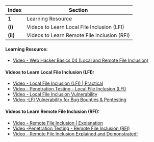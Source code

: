 Index | Section
---   | ---
**1** | Learning Resource
**(i)** | Videos to Learn Local File Inclusion (LFI)
**(ii)** | Videos to Learn Remote File Inclusion (RFI)




#### Learning Resource:

  * [Video - Web Hacker Basics 04 (Local and Remote File Inclusion)](https://www.youtube.com/watch?v=htTEfokaKsM&ab_channel=NetsecExplained)

#### Videos to Learn Local File Inclusion (LFI):

  * [Video - Local File Inclusion (LFI) | Practical](https://www.youtube.com/watch?v=Qg6K9qkiX0c&ab_channel=LinuxSploit)
  * [Video - Penetration Testing - Local File Inclusion (LFI)](https://www.youtube.com/watch?v=kcojXEwolIs&ab_channel=TutorialsPoint%28India%29Ltd)
  * [Video - Local File Inclusion Vulnerability](https://www.youtube.com/watch?v=Fbts-ch2NhU&ab_channel=SathvikTechtuber)
  * [Video -LFI Vulnerability for Bug Bounties & Pentesting](https://www.youtube.com/watch?v=sJoof4YjxVk&ab_channel=HacktifyCyberSecurity)

#### Videos to Learn Remote File Inclusion (RFI):

  * [Video - Remote File Inclusion | Explanation](https://www.youtube.com/watch?v=MHBoCVvzXzc&ab_channel=MusabKhan)
  * [Video -Penetration Testing - Remote File Inclusion (RFI)](https://www.youtube.com/watch?v=EjauGmb_wDU&ab_channel=TutorialsPoint%28India%29Ltd)
  * [Video - Remote File Inclusion Explained and Demonstrated!](https://www.youtube.com/watch?v=jG5FENEbGEg&ab_channel=LoiLiangYang)

 
